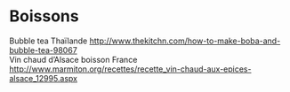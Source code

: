 # Boissons

Bubble tea		Thaïlande		http://www.thekitchn.com/how-to-make-boba-and-bubble-tea-98067	
Vin chaud d’Alsace	boisson	France		http://www.marmiton.org/recettes/recette_vin-chaud-aux-epices-alsace_12995.aspx	
